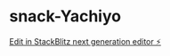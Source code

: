 # snack-Yachiyo

[Edit in StackBlitz next generation editor ⚡️](https://stackblitz.com/~/github.com/Nobu-cyan/snack-Yachiyo)